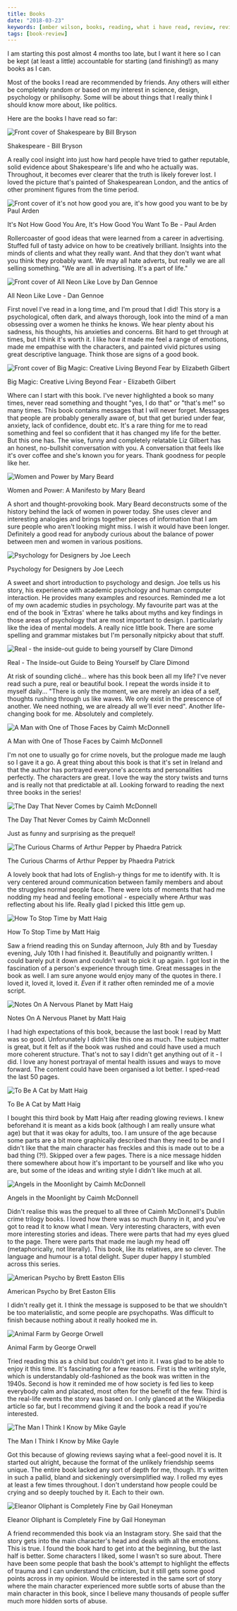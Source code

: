 ```yaml
---
title: Books
date: "2018-03-23"
keywords: [amber wilson, books, reading, what i have read, review, reviews, bookreview, opinions]
tags: [book-review]
---
```


I am starting this post almost 4 months too late, but I want it here so I can be kept (at least a little) accountable for starting (and finishing!) as many books as I can.

Most of the books I read are recommended by friends. Any others will either be completely random or based on my interest in science, design, psychology or philisophy. Some will be about things that I really think I should know more about, like politics.

Here are the books I have read so far:

![Front cover of Shakespeare by Bill Bryson](img/shakespeare.jpg)

Shakespeare - Bill Bryson

A really cool insight into just how hard people have tried to gather reputable, solid evidence about Shakespeare's life and who he actually was. Throughout, it becomes ever clearer that the truth is likely forever lost. I loved the picture that's painted of Shakespearean London, and the antics of other prominent figures from the time period.

![Front cover of it's not how good you are, it's how good you want to be by Paul Arden](img/inhgyaihgywtb.jpg)

It's Not How Good You Are, It's How Good You Want To Be - Paul Arden

Rollercoaster of good ideas that were learned from a career in advertising. Stuffed full of tasty advice on how to be creatively brilliant. Insights into the minds of clients and what they really want. And that they don't want what you think they probably want. We may all hate adverts, but really we are all selling something. "We are all in advertising. It's a part of life."

![Front cover of All Neon Like Love by Dan Gennoe](img/allneonlikelove.jpg)

All Neon Like Love - Dan Gennoe

First novel I've read in a long time, and I'm proud that I did! This story is a psychological, often dark, and always thorough, look into the mind of a man obsessing over a women he thinks he knows. We hear plenty about his sadness, his thoughts, his anxieties and concerns. Bit hard to get through at times, but I think it's worth it. I like how it made me feel a range of emotions, made me empathise with the characters, and painted vivid pictures using great descriptive language. Think those are signs of a good book.

![Front cover of Big Magic: Creative Living Beyond Fear by Elizabeth Gilbert](img/bigmagic.jpg)

Big Magic: Creative Living Beyond Fear - Elizabeth Gilbert

Where can I start with this book. I've never highlighted a book so many times, never read something and thought "yes, I do that" or "that's me!" so many times. This book contains messages that I will never forget. Messages that people are probably generally aware of, but that get buried under fear, anxiety, lack of confidence, doubt etc. It's a rare thing for me to read something and feel so confident that it has changed my life for the better. But this one has. The wise, funny and completely relatable Liz Gilbert has an honest, no-bullshit conversation with you. A conversation that feels like it's over coffee and she's known you for years. Thank goodness for people like her.

![Women and Power by Mary Beard](img/womenandpower.jpg)

Women and Power: A Manifesto by Mary Beard

A short and thought-provoking book. Mary Beard deconstructs some of the history behind the lack of women in power today. She uses clever and interesting analogies and brings together pieces of information that I am sure people who aren't looking might miss. I wish it would have been longer. Definitely a good read for anybody curious about the balance of power between men and women in various positions.

![Psychology for Designers by Joe Leech](img/psychologyfordesigners.jpg)

Psychology for Designers by Joe Leech

A sweet and short introduction to psychology and design. Joe tells us his story, his experience with academic psychology and human computer interaction. He provides many examples and resources. Reminded me a lot of my own academic studies in psychology. My favourite part was at the end of the book in 'Extras' where he talks about myths and key findings in those areas of psychology that are most important to design. I particularly like the idea of mental models. A really nice little book. There are some spelling and grammar mistakes but I'm personally nitpicky about that stuff.

![Real - the inside-out guide to being yourself by Clare Dimond](img/real.jpg)

Real - The Inside-out Guide to Being Yourself by Clare Dimond

At risk of sounding cliché... where has this book been all my life? I've never read such a pure, real or beautiful book. I repeat the words inside it to myself daily... "There is only the moment, we are merely an idea of a self, thoughts rushing through us like waves. We only exist in the prescence of another. We need nothing, we are already all we'll ever need". Another life-changing book for me. Absolutely and completely.

![A Man with One of Those Faces by Caimh McDonnell](img/oneofthosefaces.jpg)

A Man with One of Those Faces by Caimh McDonnell

I'm not one to usually go for crime novels, but the prologue made me laugh so I gave it a go. A great thing about this book is that it's set in Ireland and that the author has portrayed everyone's accents and personalities perfectly. The characters are great. I love the way the story twists and turns and is really not that predictable at all. Looking forward to reading the next three books in the series!

![The Day That Never Comes by Caimh McDonnell](img/daythatnevercomes.jpg)

The Day That Never Comes by Caimh McDonnell

Just as funny and surprising as the prequel!

![The Curious Charms of Arthur Pepper by Phaedra Patrick](img/curious-charms.jpg)

The Curious Charms of Arthur Pepper by Phaedra Patrick

A lovely book that had lots of English-y things for me to identify with. It is very centered around communication between family members and about the struggles normal people face. There were lots of moments that had me nodding my head and feeling emotional - especially where Arthur was reflecting about his life. Really glad I picked this little gem up.

![How To Stop Time by Matt Haig](img/howtostoptime.jpg)

How To Stop Time by Matt Haig

Saw a friend reading this on Sunday afternoon, July 8th and by Tuesday evening, July 10th I had finished it. Beautifully and poignantly written. I could barely put it down and couldn't wait to pick it up again. I got lost in the fascination of a person's experience through time. Great messages in the book as well. I am sure anyone would enjoy many of the quotes in there. I loved it, loved it, loved it. _Even_ if it rather often reminded me of a movie script.

![Notes On A Nervous Planet by Matt Haig](img/notes.jpg)

Notes On A Nervous Planet by Matt Haig

I had high expectations of this book, because the last book I read by Matt was so good. Unforunately I didn't like this one as much. The subject matter is great, but it felt as if the book was rushed and could have used a much more coherent structure. That's not to say I didn't get anything out of it - I did. I love any honest portrayal of mental health issues and ways to move forward. The content could have been organised a lot better. I sped-read the last 50 pages.

![To Be A Cat by Matt Haig](img/tobeacat.jpg)

To Be A Cat by Matt Haig

I bought this third book by Matt Haig after reading glowing reviews. I knew beforehand it is meant as a kids book (although I am really unsure what age) but that it was okay for adults, too. I am unsure of the age because some parts are a bit more graphically described than they need to be and I didn't like that the main character has freckles and this is made out to be a bad thing (?!). Skipped over a few pages. There is a nice message hidden there somewhere about how it's important to be yourself and like who you are, but some of the ideas and writing style I didn't like much at all.

![Angels in the Moonlight by Caimh McDonnell](img/angelsinthemoonlight.jpg)

Angels in the Moonlight by Caimh McDonnell

Didn't realise this was the prequel to all three of Caimh McDonnell's Dublin crime trilogy books. I loved how there was so much Bunny in it, and you've got to read it to know what I mean. Very interesting characters, with even more interesting stories and ideas. There were parts that had my eyes glued to the page. There were parts that made me laugh my head off (metaphorically, not literally). This book, like its relatives, are so clever. The language and humour is a total delight. Super duper happy I stumbled across this series.

![American Psycho by Brett Easton Ellis](img/americanpsycho.jpg)

American Psycho by Bret Easton Ellis

I didn't really get it. I think the message is supposed to be that we shouldn't be too materialistic, and some people are psychopaths. Was difficult to finish because nothing about it really hooked me in.

![Animal Farm by George Orwell](img/animalfarm.jpg)

Animal Farm by George Orwell

Tried reading this as a child but couldn't get into it. I was glad to be able to enjoy it this time. It's fascinating for a few reasons. First is the writing style, which is understandably old-fashioned as the book was written in the 1940s. Second is how it reminded me of how society is fed lies to keep everybody calm and placated, most often for the benefit of the few. Third is the real-life events the story was based on. I only glanced at the Wikipedia article so far, but I recommend giving it and the book a read if you're interested.

![The Man I Think I Know by Mike Gayle](img/manithinkiknow.jpg)

The Man I Think I Know by Mike Gayle

Got this because of glowing reviews saying what a feel-good novel it is. It started out alright, because the format of the unlikely friendship seems unique. The entire book lacked any sort of depth for me, though. It's written in such a pallid, bland and sickeningly oversimplified way. I rolled my eyes at least a few times throughout. I don't understand how people could be crying and so deeply touched by it. Each to their own.

![Eleanor Oliphant is Completely Fine by Gail Honeyman](img/eleanoroliphant.jpg)

Eleanor Oliphant is Completely Fine by Gail Honeyman

A friend recommended this book via an Instagram story. She said that the story gets into the main character's head and deals with all the emotions. This is true. I found the book hard to get into at the beginning, but the last half is better. Some characters I liked, some I wasn't so sure about. There have been some people that bash the book's attempt to highlight the effects of trauma and I can understand the criticism, but it still gets some good points across in my opinion. Would be interested in the same sort of story where the main character experienced more subtle sorts of abuse than the main character in this book, since I believe many thousands of people suffer much more hidden sorts of abuse.